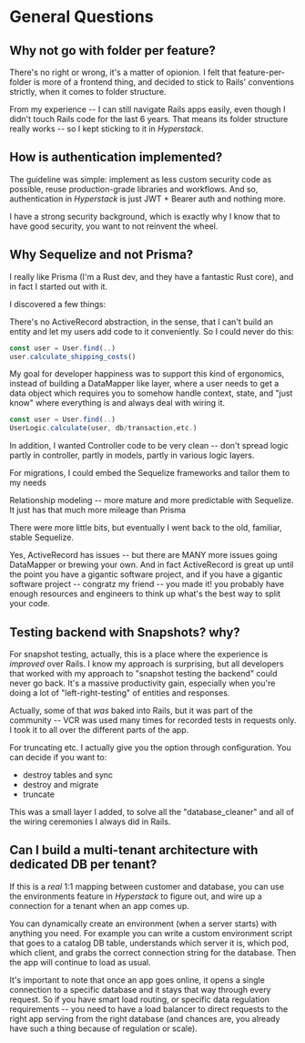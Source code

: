 # General Questions

## Why not go with folder per feature?

There's no right or wrong, it's a matter of opionion. I felt that feature-per-folder is more of a frontend thing, and decided to stick to Rails' conventions strictly, when it comes to folder structure.

From my experience -- I can still navigate Rails apps easily, even though I didn't touch Rails code for the last 6 years. That means its folder structure really works -- so I kept sticking to it in _Hyperstack_.


## How is authentication implemented?

The guideline was simple: implement as less custom security code as possible, reuse production-grade libraries and workflows. And so, authentication in _Hyperstack_ is just JWT + Bearer auth and nothing more.

I have a strong security background, which is exactly why I know that to have good security, you want to not reinvent the wheel.

## Why Sequelize and not Prisma?

I really like Prisma (I'm a Rust dev, and they have a fantastic Rust core), and in fact I started out with it.

I discovered a few things:

There's no ActiveRecord abstraction, in the sense, that I can't build an entity and let my users add code to it conveniently. So I could never do this:

```js
const user = User.find(..)
user.calculate_shipping_costs()
```

My goal for developer happiness was to support this kind of ergonomics, instead of building a DataMapper like layer, where a user needs to get a data object which requires you to somehow handle context, state, and "just know" where everything is and always deal with wiring it.

```js
const user = User.find(..)
UserLogic.calculate(user, db/transaction,etc.)
```

In addition, I wanted Controller code to be very clean -- don't spread logic partly in controller, partly in models, partly in various logic layers.

For migrations, I could embed the Sequelize frameworks and tailor them to my needs

Relationship modeling -- more mature and more predictable with Sequelize. It just has that much more mileage than Prisma

There were more little bits, but eventually I went back to the old, familiar, stable Sequelize.

Yes, ActiveRecord has issues -- but there are MANY more issues going DataMapper or brewing your own. And in fact ActiveRecord is great up until the point you have a gigantic software project, and if you have a gigantic software project -- congratz my friend -- you made it! you probably have enough resources and engineers to think up what's the best way to split your code.

## Testing backend with Snapshots? why?

For snapshot testing, actually, this is a place where the experience is _improved_ over Rails. I know my approach is surprising, but all developers that worked with my approach to "snapshot testing the backend" could never go back. It's a massive productivity gain, especially when you're doing a lot of "left-right-testing" of entities and responses.

Actually, some of that *was* baked into Rails, but it was part of the community -- VCR was used many times for recorded tests in requests only. I took it to all over the different parts of the app.


For truncating etc. I actually give you the option through configuration. You can decide if you want to:

- destroy tables and sync
- destroy and migrate
- truncate

This was a small layer I added, to solve all the "database_cleaner" and all of the wiring ceremonies I always did in Rails.


## Can I build a multi-tenant architecture with dedicated DB per tenant?

If this is a _real_ 1:1 mapping between customer and database, you can use the environments feature in _Hyperstack_ to figure out, and wire up a connection for a tenant when an app comes up.

You can dynamically create an environment (when a server starts) with anything you need. For example you can write a custom environment script that goes to a catalog DB table, understands which server it is, which pod, which client, and grabs the correct connection string for the database. Then the app will continue to load as usual.

It's important to note that once an app goes online, it opens a single connection to a specific database and it stays that way through every request. So if you have smart load routing, or specific data regulation requirements -- you need to have a load balancer to direct requests to the right app serving from the right database (and chances are, you already have such a thing because of regulation or scale).


